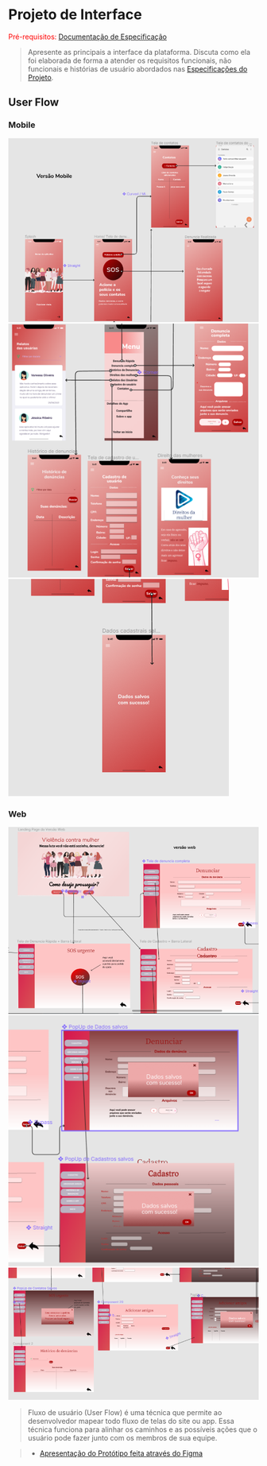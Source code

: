 
# Projeto de Interface

<span style="color:red">Pré-requisitos: <a href="2-Especificação.md"> Documentação de Especificação</a></span>

> Apresente as principais a interface da plataforma. Discuta como ela
> foi elaborada de forma a atender os requisitos funcionais, não
> funcionais e histórias de usuário abordados nas [Especificações do
> Projeto](2-Especificação.md).

## User Flow

###  Mobile

![Mobile User Flow](images/mobileUserFlow1.png)
![Mobile User Flow](images/mobileUserFlow2.png)
![Mobile User Flow](images/mobileUserFlow3.png)

### Web

![Web User Flow](images/webUserFlow.png)
![Web User Flow](images/webUserFlow2.png)
![Web User Flow](images/webUserFlow3.png)

> Fluxo de usuário (User Flow) é uma técnica que permite ao desenvolvedor
> mapear todo fluxo de telas do site ou app. Essa técnica funciona
> para alinhar os caminhos e as possíveis ações que o usuário pode
> fazer junto com os membros de sua equipe.


> - [Apresentação do Protótipo feita através do Figma](https://www.figma.com/proto/DRne8pFlN4b5Oz9PW639nm/Violencia-contra-mulher?node-id=18%3A3851&scaling=min-zoom&page-id=0%3A1&starting-point-node-id=18%3A3851&show-proto-sidebar=1)
